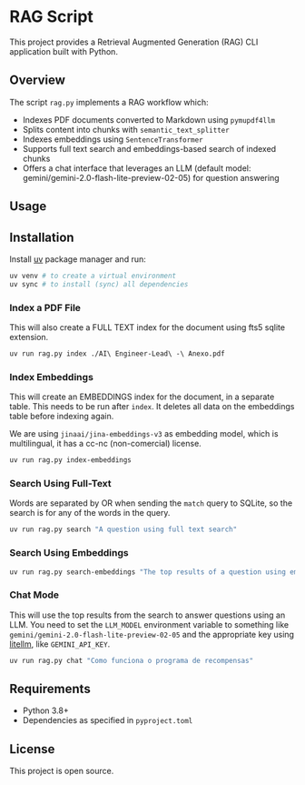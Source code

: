 # RAG Script

This project provides a Retrieval Augmented Generation (RAG) CLI application built with Python.

## Overview

The script `rag.py` implements a RAG workflow which:
- Indexes PDF documents converted to Markdown using `pymupdf4llm`
- Splits content into chunks with `semantic_text_splitter`
- Indexes embeddings using `SentenceTransformer`
- Supports full text search and embeddings-based search of indexed chunks
- Offers a chat interface that leverages an LLM (default model: gemini/gemini-2.0-flash-lite-preview-02-05) for question answering

## Usage

## Installation

Install [uv](https://docs.astral.sh/uv/) package manager and run:

```bash
uv venv # to create a virtual environment
uv sync # to install (sync) all dependencies
```

### Index a PDF File

This will also create a FULL TEXT index for the document using fts5 sqlite extension.

```bash
uv run rag.py index ./AI\ Engineer-Lead\ -\ Anexo.pdf
```

### Index Embeddings

This will create an EMBEDDINGS index for the document, in a separate table.
This needs to be run after `index`.
It deletes all data on the embeddings table before indexing again.

We are using `jinaai/jina-embeddings-v3` as embedding model, which is multilingual, it has a cc-nc (non-comercial) license.

```bash
uv run rag.py index-embeddings
```

### Search Using Full-Text

Words are separated by OR when sending the `match` query to SQLite, so the search is for any of the words in the query.

```bash
uv run rag.py search "A question using full text search"
```

### Search Using Embeddings

```bash
uv run rag.py search-embeddings "The top results of a question using embeddings"
```

### Chat Mode

This will use the top results from the search to answer questions using an LLM.
You need to set the `LLM_MODEL` environment variable to something like `gemini/gemini-2.0-flash-lite-preview-02-05`
and the appropriate key using [litellm](https://github.com/BerriAI/litellm), like `GEMINI_API_KEY`.

```bash
uv run rag.py chat "Como funciona o programa de recompensas"
```

## Requirements

- Python 3.8+
- Dependencies as specified in `pyproject.toml`

## License

This project is open source.

